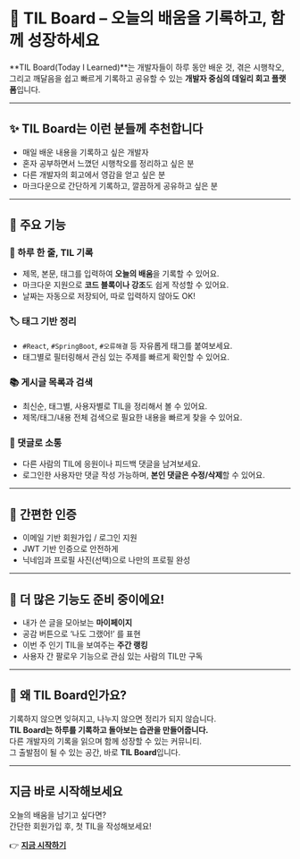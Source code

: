 
# 📅 TIL Board – 오늘의 배움을 기록하고, 함께 성장하세요

**TIL Board(Today I Learned)**는 개발자들이 하루 동안 배운 것, 겪은 시행착오, 그리고 깨달음을 쉽고 빠르게 기록하고 공유할 수 있는 **개발자 중심의 데일리 회고 플랫폼**입니다.

---

## ✨ TIL Board는 이런 분들께 추천합니다

- 매일 배운 내용을 기록하고 싶은 개발자
- 혼자 공부하면서 느꼈던 시행착오를 정리하고 싶은 분
- 다른 개발자의 회고에서 영감을 얻고 싶은 분
- 마크다운으로 간단하게 기록하고, 깔끔하게 공유하고 싶은 분

---

## 🔧 주요 기능

### 📝 하루 한 줄, TIL 기록
- 제목, 본문, 태그를 입력하여 **오늘의 배움**을 기록할 수 있어요.
- 마크다운 지원으로 **코드 블록이나 강조**도 쉽게 작성할 수 있어요.
- 날짜는 자동으로 저장되어, 따로 입력하지 않아도 OK!

### 🏷️ 태그 기반 정리
- `#React`, `#SpringBoot`, `#오류해결` 등 자유롭게 태그를 붙여보세요.
- 태그별로 필터링해서 관심 있는 주제를 빠르게 확인할 수 있어요.

### 📚 게시글 목록과 검색
- 최신순, 태그별, 사용자별로 TIL을 정리해서 볼 수 있어요.
- 제목/태그/내용 전체 검색으로 필요한 내용을 빠르게 찾을 수 있어요.

### 💬 댓글로 소통
- 다른 사람의 TIL에 응원이나 피드백 댓글을 남겨보세요.
- 로그인한 사용자만 댓글 작성 가능하며, **본인 댓글은 수정/삭제**할 수 있어요.

---

## 🔐 간편한 인증
- 이메일 기반 회원가입 / 로그인 지원
- JWT 기반 인증으로 안전하게
- 닉네임과 프로필 사진(선택)으로 나만의 프로필 완성

---

## 🌱 더 많은 기능도 준비 중이에요!
- 내가 쓴 글을 모아보는 **마이페이지**
- 공감 버튼으로 ‘나도 그랬어!’ 를 표현
- 이번 주 인기 TIL을 보여주는 **주간 랭킹**
- 사용자 간 팔로우 기능으로 관심 있는 사람의 TIL만 구독

---

## 🎯 왜 TIL Board인가요?

기록하지 않으면 잊혀지고, 나누지 않으면 정리가 되지 않습니다.  
**TIL Board는 하루를 기록하고 돌아보는 습관을 만들어줍니다.**  
다른 개발자의 기록을 읽으며 함께 성장할 수 있는 커뮤니티.  
그 출발점이 될 수 있는 공간, 바로 **TIL Board**입니다.

---

## 지금 바로 시작해보세요

오늘의 배움을 남기고 싶다면?  
간단한 회원가입 후, 첫 TIL을 작성해보세요!

👉 **[지금 시작하기](#)**
